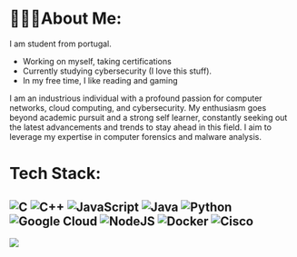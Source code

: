 # 🧑🏼‍💻About Me:
I am student from portugal.
  - Working on myself, taking certifications <br>
  - Currently studying cybersecurity (I love this stuff). <br>
  - In my free time, I like reading and gaming <br>
  
I am an industrious individual with a profound passion for computer networks, cloud computing, and cybersecurity. My enthusiasm goes beyond academic pursuit and a strong self learner, constantly seeking out the latest advancements and trends to stay ahead in this field. I aim to leverage my expertise in computer forensics and malware analysis.<br>



# Tech Stack:
![C](https://img.shields.io/badge/c-%2300599C.svg?style=for-the-badge&logo=c&logoColor=white) ![C++](https://img.shields.io/badge/c++-%2300599C.svg?style=for-the-badge&logo=c%2B%2B&logoColor=white) ![JavaScript](https://img.shields.io/badge/javascript-%23323330.svg?style=for-the-badge&logo=javascript&logoColor=%23F7DF1E) ![Java](https://img.shields.io/badge/java-%23ED8B00.svg?style=for-the-badge&logo=openjdk&logoColor=white) ![Python](https://img.shields.io/badge/python-3670A0?style=for-the-badge&logo=python&logoColor=ffdd54) ![Google Cloud](https://img.shields.io/badge/GoogleCloud-%234285F4.svg?style=for-the-badge&logo=google-cloud&logoColor=white) ![NodeJS](https://img.shields.io/badge/node.js-6DA55F?style=for-the-badge&logo=node.js&logoColor=white) ![Docker](https://img.shields.io/badge/docker-%230db7ed.svg?style=for-the-badge&logo=docker&logoColor=white) ![Cisco](https://img.shields.io/badge/cisco-%23049fd9.svg?style=for-the-badge&logo=cisco&logoColor=black)
---
[![](https://visitcount.itsvg.in/api?id=Dr0rar&icon=0&color=0)](https://visitcount.itsvg.in)

<!-- Proudly created with GPRM ( https://gprm.itsvg.in ) -->
